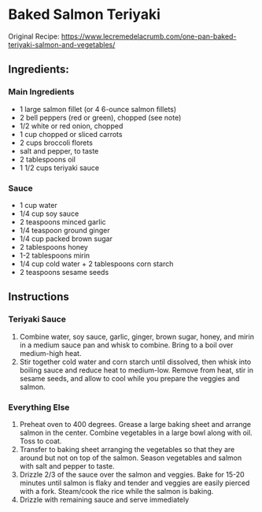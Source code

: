 # Baked Salmon Teriyaki

Original Recipe: https://www.lecremedelacrumb.com/one-pan-baked-teriyaki-salmon-and-vegetables/

## Ingredients:

### Main Ingredients
* 1 large salmon fillet (or 4 6-ounce salmon fillets)
* 2 bell peppers (red or green), chopped (see note)
* 1/2 white or red onion, chopped
* 1 cup chopped or sliced carrots
* 2 cups broccoli florets
* salt and pepper, to taste
* 2 tablespoons oil
* 1 1/2 cups teriyaki sauce

### Sauce
* 1 cup water
* 1/4 cup soy sauce
* 2 teaspoons minced garlic
* 1/4 teaspoon ground ginger
* 1/4 cup packed brown sugar
* 2 tablespoons honey
* 1-2 tablespoons mirin
* 1/4 cup cold water + 2 tablespoons corn starch
* 2 teaspoons sesame seeds

## Instructions

### Teriyaki Sauce
1. Combine water, soy sauce, garlic, ginger, brown sugar, honey, and mirin in a medium sauce pan and whisk to combine. Bring to a boil over medium-high heat.
2. Stir together cold water and corn starch until dissolved, then whisk into boiling sauce and reduce heat to medium-low. Remove from heat, stir in sesame seeds, and allow to cool while you prepare the veggies and salmon.

### Everything Else

1. Preheat oven to 400 degrees. Grease a large baking sheet and arrange salmon in the center. Combine vegetables in a large bowl along with oil. Toss to coat.
2. Transfer to baking sheet arranging the vegetables so that they are around but not on top of the salmon. Season vegetables and salmon with salt and pepper to taste.
3. Drizzle 2/3 of the sauce over the salmon and veggies. Bake for 15-20 minutes until salmon is flaky and tender and veggies are easily pierced with a fork. Steam/cook the rice while the salmon is baking.
4. Drizzle with remaining sauce and serve immediately